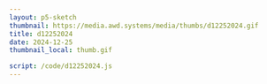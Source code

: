 ```yaml
---
layout: p5-sketch
thumbnail: https://media.awd.systems/media/thumbs/d12252024.gif
title: d12252024
date: 2024-12-25
thumbnail_local: thumb.gif

script: /code/d12252024.js
---
```

